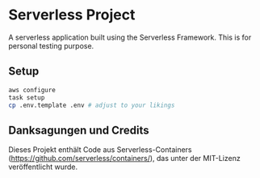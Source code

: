 # Serverless Project

A serverless application built using the Serverless Framework. This is for personal testing purpose.

## Setup

```sh
aws configure
task setup
cp .env.template .env # adjust to your likings
```

## Danksagungen und Credits

Dieses Projekt enthält Code aus Serverless-Containers (https://github.com/serverless/containers/), das unter der MIT-Lizenz veröffentlicht wurde.
